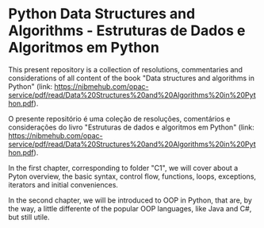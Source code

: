 # Python Data Structures and Algorithms - Estruturas de Dados e Algoritmos em Python

This present repository is a collection of resolutions, commentaries and considerations of all content of the book "Data structures and algorithms in Python" (link: https://nibmehub.com/opac-service/pdf/read/Data%20Structures%20and%20Algorithms%20in%20Python.pdf).

O presente repositório é uma coleção de resoluções, comentários e considerações do livro "Estruturas de dados e algoritmos em Python" (link: https://nibmehub.com/opac-service/pdf/read/Data%20Structures%20and%20Algorithms%20in%20Python.pdf).

In the first chapter, corresponding to folder "C1", we will cover about a Pyton overview, the basic syntax, control flow, functions, loops, exceptions, iterators and initial conveniences.

In the second chapter, we will be introduced to OOP in Python, that are, by the way, a little differente of the popular OOP languages, like Java and C#, but still utile.


